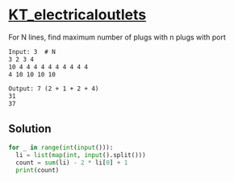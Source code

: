 # [KT_electricaloutlets](https://open.kattis.com/problems/electricaloutlets)

For N lines, find maximum number of plugs with n plugs with port

```txt
Input: 3  # N
3 2 3 4
10 4 4 4 4 4 4 4 4 4 4
4 10 10 10 10

Output: 7 (2 + 1 + 2 + 4)
31
37
```

## Solution

```py
for _ in range(int(input())):
  li = list(map(int, input().split()))
  count = sum(li) - 2 * li[0] + 1
  print(count)
```
